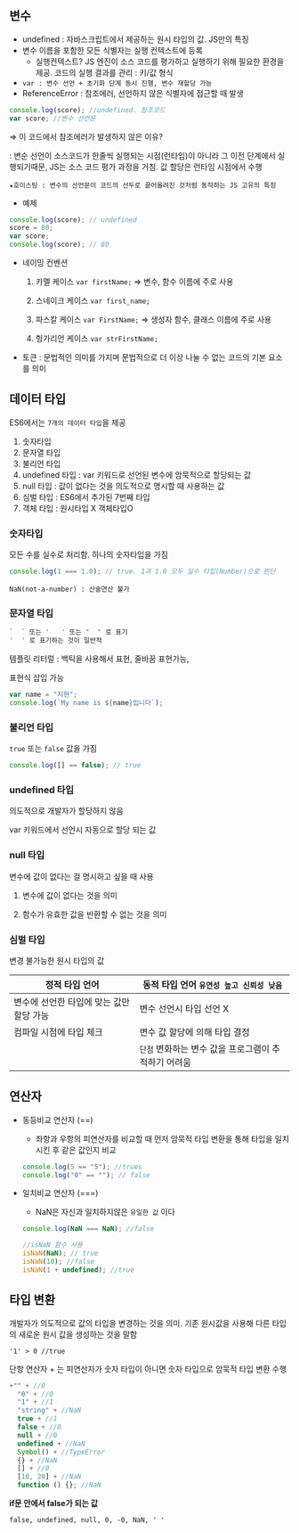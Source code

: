 ## 변수

- undefined : 자바스크립트에서 제공하는 원시 타입의 값. JS만의 특징
- 변수 이름을 포함한 모든 식별자는 실행 컨텍스트에 등록
  - 실행컨텍스트? JS 엔진이 소스 코드를 평가하고 실행하기 위해 필요한 환경을 제공. 코드의 실행 결과를 관리 : 키/값 형식
- `var : 변수 선언 + 초기화 단계 동시 진행, 변수 재할당 가능`
- ReferenceError : 참조에러, 선언하지 않은 식별자에 접근할 때 발생

```jsx
console.log(score); //undefined. 참조코드
var score; //변수 선언문
```

⇒ 이 코드에서 참조에러가 발생하지 않은 이유?

: 변순 선언이 소스코드가 한줄씩 실행되는 시점(런타임)이 아니라 그 이전 단계에서 실행되기때문, JS는 소스 코드 평가 과정을 거침. 값 할당은 런타임 시점에서 수행

`★호이스팅 : 변수의 선언문이 코드의 선두로 끌어올려진 것처럼 동작하는 JS 고유의 특징`

- 예제

```jsx
console.log(score); // undefined
score = 80;
var score;
console.log(score); // 80
```

- 네이밍 컨벤션

  1. 카멜 케이스 `var firstName;` ⇒ 변수, 함수 이름에 주로 사용

  2. 스네이크 케이스 `var first_name;`

  3. 파스칼 케이스 `var FirstName;` ⇒ 생성자 함수, 클래스 이름에 주로 사용

  4. 헝가리언 케이스 `var strFirstName;`

- 토큰 : 문법적인 의미를 가지며 문법적으로 더 이상 나눌 수 없는 코드의 기본 요소를 의미

## 데이터 타입

ES6에서는 `7개의 데이터 타입`을 제공

1. 숫자타입
2. 문자열 타입
3. 불리언 타입
4. undefined 타입 : var 키워드로 선언된 변수에 암묵적으로 할당되는 값
5. null 타입 : 값이 없다는 것을 의도적으로 명시할 때 사용하는 값
6. 심벌 타입 : ES6에서 추가된 7번째 타입
7. 객체 타입 : 원시타입 X 객체타입O

### 숫자타입

모든 수를 실수로 처리함. 하나의 숫자타입을 가짐

```jsx
console.log(1 === 1.0); // true. 1과 1.0 모두 실수 타입(Number)으로 판단
```

`NaN(not-a-number) : 산술연산 불가`

### 문자열 타입

```jsx
`  ` 또는 '   ' 또는 "  " 로 표기
'  ' 로 표기하는 것이 일반적
```

템플릿 리터럴 : 백틱을 사용해서 표현, 줄바꿈 표현가능,

표현식 삽입 가능

```jsx
var name = "지현";
console.log(`My name is ${name}입니다`);
```

### 불리언 타입

`true` 또는 `false` 값을 가짐

```jsx
console.log([] == false); // true
```

### undefined 타입

의도적으로 개발자가 할당하지 않음

var 키워드에서 선언시 자동으로 할당 되는 값

### null 타입

변수에 값이 없다는 걸 명시하고 싶을 때 사용

1. 변수에 값이 없다는 것을 의미

2. 함수가 유효한 값을 반환할 수 없는 것을 의미

### 심벌 타입

변경 불가능한 원시 타입의 값

| 정적 타입 언어                           | 동적 타입 언어 `유연성 높고 신뢰성 낮음`             |
| ---------------------------------------- | ---------------------------------------------------- |
| 변수에 선언한 타입에 맞는 값만 할당 가능 | 변수 선언시 타입 선언 X                              |
| 컴파일 시점에 타입 체크                  | 변수 값 할당에 의해 타입 결정                        |
|                                          | `단점` 변화하는 변수 값을 프로그램이 추적하기 어려움 |

## 연산자

- 동등비교 연산자 (==)
  - 좌항과 우항의 피연산자를 비교할 때 먼저 암묵적 타입 변환을 통해 타입을 일치시킨 후 같은 값인지 비교
  ```jsx
  console.log(5 == "5"); //trues
  console.log("0" == ""); // false
  ```
- 일치비교 연산자 (===)

  - NaN은 자신과 일치하지않은 `유일한 값` 이다

  ```jsx
  console.log(NaN === NaN); //false

  //isNaN 함수 사용
  isNaN(NaN); // true
  isNaN(10); //false
  isNaN(1 + undefined); //true
  ```

## 타입 변환

개발자가 의도적으로 값의 타입을 변경하는 것을 의미. 기존 원시값을 사용해 다른 타입의 새로운 원시 값을 생성하는 것을 말함

`'1' > 0 //true`

단항 연산자 + 는 피연산자가 숫자 타입이 아니면 숫자 타입으로 암묵적 타입 변환 수행

```jsx
+"" + //0
  "0" + //0
  "1" + //1
  "string" + //NaN
  true + //1
  false + //0
  null + //0
  undefined + //NaN
  Symbol() + //TypeError
  {} + //NaN
  [] + //0
  [10, 20] + //NaN
  function () {}; //NaN
```

**if문 안에서 false가 되는 값**

`false, undefined, null, 0, -0, NaN, ' '`
